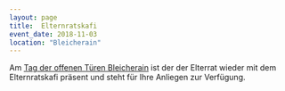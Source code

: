```yaml
---
layout: page
title:  Elternratskafi
event_date: 2018-11-03
location: "Bleicherain"
---
```


Am [Tag der offenen Türen Bleicherain](https://www.rs-l.ch/primarstufe/lenzburg/agenda/detail.html/97/event/233/eventdate/224) ist der der Elterrat wieder mit dem Elternratskafi präsent und steht für Ihre Anliegen zur Verfügung.
